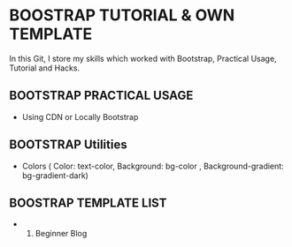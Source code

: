 # BOOSTRAP TUTORIAL & OWN TEMPLATE 

In this Git, I store my skills which worked with Bootstrap, Practical Usage, Tutorial and Hacks.

## BOOTSTRAP PRACTICAL USAGE

* Using CDN or Locally Bootstrap

## BOOTSTRAP Utilities

* Colors ( Color: text-color, Background: bg-color , Background-gradient: bg-gradient-dark)

## BOOSTRAP TEMPLATE LIST

* 01. Beginner Blog

